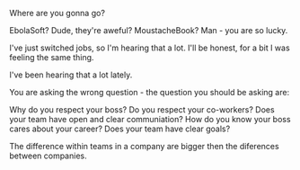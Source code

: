 Where are you gonna go?

EbolaSoft? Dude, they're aweful? MoustacheBook? Man - you are so lucky.

I've just switched jobs, so I'm hearing that a lot. I'll be honest, for a bit I was feeling the same thing.

I've been hearing that a lot lately.

You are asking the wrong question - the question you should be asking are:

Why do you respect your boss?
Do you respect your co-workers?
Does your team have open and clear communiation?
How do you know your boss cares about your career?
Does your team have clear goals?

The difference within teams in a company are bigger then the diferences between companies.
